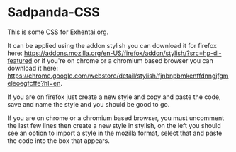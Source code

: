 # Sadpanda-CSS

This is some CSS for Exhentai.org.

It can be applied using the addon stylish you can download it for firefox here: https://addons.mozilla.org/en-US/firefox/addon/stylish/?src=hp-dl-featured or if you're on chrome or a chromium based browser you can download it here: https://chrome.google.com/webstore/detail/stylish/fjnbnpbmkenffdnngjfgmeleoegfcffe?hl=en.

If you are on firefox just create a new style and copy and paste the code, save and name the style and you should be good to go.

If you are on chrome or a chromium based browser, you must uncomment the last few lines then create a new style in stylish, on the left you should see an option to import a style in the mozilla format, select that and paste the code into the box that appears.
